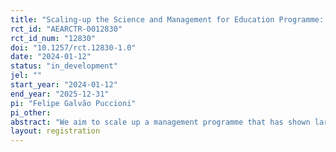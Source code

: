 ```yaml
---
title: "Scaling-up the Science and Management for Education Programme: Evidence from an even larger randomised field experiment"
rct_id: "AEARCTR-0012830"
rct_id_num: "12830"
doi: "10.1257/rct.12830-1.0"
date: "2024-01-12"
status: "in_development"
jel: ""
start_year: "2024-01-12"
end_year: "2025-12-31"
pi: "Felipe Galvão Puccioni"
pi_other:
abstract: "We aim to scale up a management programme that has shown large and significant causal effects on pupils' learning and the productivity and management of the schools. This programme is called the Science and Management for Education Programme (SMEP) and was the treatment arm of a previous field RCT conducted in 2022 and 2023. The previous experiment had an experimental sample of 80 schools (31,700 pupils) randomly selected from the Rio de Janeiro schools population, of which 40 were randomly assigned to treatment.  This time, we will randomly assign 120 schools (48,000 pupils) from the Rio de Janeiro population of 913 schools (the 80 schools that participated in the previous RCT were excluded) to treatment. Based on the Agile management project approach, the programme delivers the best management practices to schools through one-to-one coaching sessions and on-the-job training with school managers. The treatment does not change any existing systems or personnel. The programme will be delivered by a team of public servants from the Secretary of Education of Rio de Janeiro (SMERJ) and the Court of Accounts of Rio de Janeiro (TCMRio). "
layout: registration
---
```


